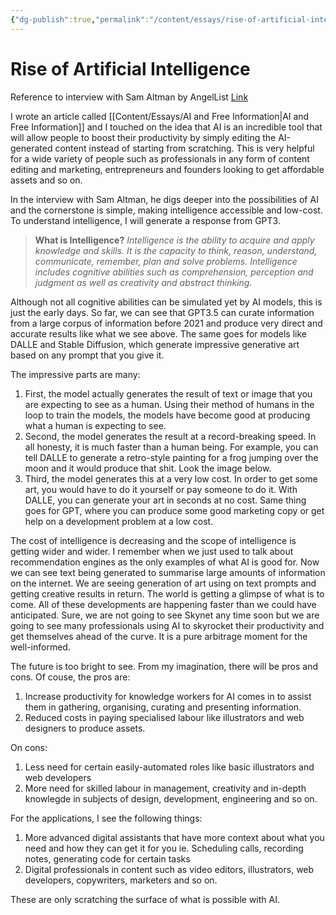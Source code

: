 ```yaml
---
{"dg-publish":true,"permalink":"/content/essays/rise-of-artificial-intelligence/"}
---
```


# Rise of Artificial Intelligence

Reference to interview with Sam Altman by AngelList [Link](https://www.youtube.com/watch?v=DEvbDq6BOVM&list=WL&index=24)

I wrote an article called [[Content/Essays/AI and Free Information\|AI and Free Information]] and I touched on the idea that AI is an incredible tool that will allow people to boost their productivity by simply editing the AI-generated content instead of starting from scratching. This is very helpful for a wide variety of people such as professionals in any form of content editing and marketing, entrepreneurs and founders looking to get affordable assets and so on. 

In the interview with Sam Altman, he digs deeper into the possibilities of AI and the cornerstone is simple, making intelligence accessible and low-cost. To understand intelligence, I will generate a response from GPT3.

> **What is Intelligence?** 
 *Intelligence is the ability to acquire and apply knowledge and skills. It is the capacity to think, reason, understand, communicate, remember, plan and solve problems. Intelligence includes cognitive abilities such as comprehension, perception and judgment as well as creativity and abstract thinking.*

Although not all cognitive abilities can be simulated yet by AI models, this is just the early days. So far, we can see that GPT3.5 can curate information from a large corpus of information before 2021 and produce very direct and accurate results like what we see above. The same goes for models like DALLE and Stable Diffusion, which generate impressive generative art based on any prompt that you give it. 

The impressive parts are many:
1. First, the model actually generates the result of text or image that you are expecting to see as a human. Using their method of humans in the loop to train the models, the models have become good at producing what a human is expecting to see.
2. Second, the model generates the result at a record-breaking speed. In all honesty, it is much faster than a human being. For example, you can tell DALLE to generate a retro-style painting for a frog jumping over the moon and it would produce that shit. Look the image below.
3. Third, the model generates this at a very low cost. In order to get some art, you would have to do it yourself or pay someone to do it. With DALLE, you can generate your art in seconds at no cost. Same thing goes for GPT, where you can produce some good marketing copy or get help on a development problem at a low cost. 

The cost of intelligence is decreasing and the scope of intelligence is getting wider and wider. I remember when we just used to talk about recommendation engines as the only examples of what AI is good for. Now we can see text being generated to summarise large amounts of information on the internet. We are seeing generation of art using on text prompts and getting creative results in return. The world is getting a glimpse of what is to come. All of these developments are happening faster than we could have anticipated. Sure, we are not going to see Skynet any time soon but we are going to see many professionals using AI to skyrocket their productivity and get themselves ahead of the curve. It is a pure arbitrage moment for the well-informed.

The future is too bright to see. From my imagination, there will be pros and cons. Of couse, the pros are:
1. Increase productivity for knowledge workers for AI comes in to assist them in gathering, organising, curating and presenting information.
2. Reduced costs in paying specialised labour like illustrators and web designers to produce assets.

On cons:
1. Less need for certain easily-automated roles like basic illustrators and web developers
2. More need for skilled labour in management, creativity and in-depth knowlegde in subjects of design, development, engineering and so on.

For the applications, I see the following things:
1. More advanced digital assistants that have more context about what you need and how they can get it for you ie. Scheduling calls, recording notes, generating code for certain tasks
2. Digital professionals in content such as video editors, illustrators, web developers, copywriters, marketers and so on.

These are only scratching the surface of what is possible with AI.